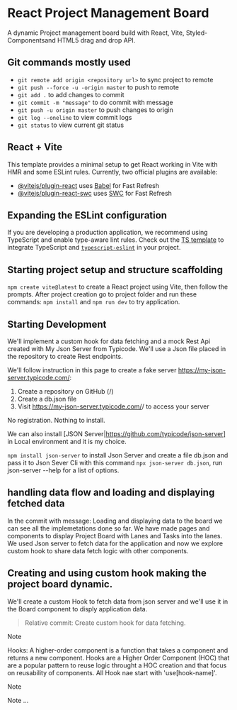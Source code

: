 # React Project Management Board
A dynamic Project management board build with React, Vite, Styled-Componentsand HTML5 drag and drop API.

## Git commands mostly used
- `git remote add origin <repository url>` to sync project to remote
- `git push --force -u -origin master` to push to remote
- `git add .` to add changes to commit
- `git commit -m "message"` to do commit with message
- `git push -u origin master` to push changes to origin
- `git log --oneline` to view commit logs
- `git status` to view current git status

## React + Vite
This template provides a minimal setup to get React working in Vite with HMR and some ESLint rules.
Currently, two official plugins are available:

- [@vitejs/plugin-react](https://github.com/vitejs/vite-plugin-react/blob/main/packages/plugin-react/README.md) uses [Babel](https://babeljs.io/) for Fast Refresh
- [@vitejs/plugin-react-swc](https://github.com/vitejs/vite-plugin-react-swc) uses [SWC](https://swc.rs/) for Fast Refresh

## Expanding the ESLint configuration
If you are developing a production application, we recommend using TypeScript and enable type-aware lint rules. Check out the [TS template](https://github.com/vitejs/vite/tree/main/packages/create-vite/template-react-ts) to integrate TypeScript and [`typescript-eslint`](https://typescript-eslint.io) in your project.


## Starting project setup and structure scaffolding

`npm create vite@latest` to create a React project using Vite, then follow the prompts. After project creation go to project folder and run these commands: `npm install` and `npm run dev` to try application.

## Starting Development
We'll implement a custom hook for data fetching and a mock Rest Api created with My Json Server from Typicode. We'll use a Json file placed in the repository to create Rest endpoints.

We'll follow instruction in this page to create a fake server https://my-json-server.typicode.com/:
1. Create a repository on GitHub (<your-username>/<your-repo>)
2. Create a db.json file
3. Visit https://my-json-server.typicode.com/<your-username>/<your-repo> to access your server

No registration. Nothing to install.

We can also install [JSON Server|https://github.com/typicode/json-server] in Local environment and it is my choice.

`npm install json-server` to install Json Server and create a file db.json and pass it to Json Sever Cli with this command
`npx json-server db.json`, run json-server --help for a list of options.


## handling data flow and loading and displaying fetched data
In the commit with message: Loading and displaying data to the board we can see all the implemetations done so far.
We have made pages and components to display Project Board with Lanes and Tasks into the lanes.
We used Json server to fetch data for the application and now we explore custom hook to share data fetch logic with other components.

## Creating and using custom hook making the project board dynamic.
We'll create a custom Hook to fetch data from json server and we'll use it in the Board component to disply application data.

> Relative commit: Create custom hook for data fetching.

> [!NOTE]
> Hooks: A higher-order component is a function that takes a component and returns a new component.
> Hooks are a Higher Order Component (HOC) that are a popular pattern to reuse logic throught a HOC creation and that focus on reusability of components. All Hook nae start with 'use[hook-name]'.



> [!NOTE]
> Note ...